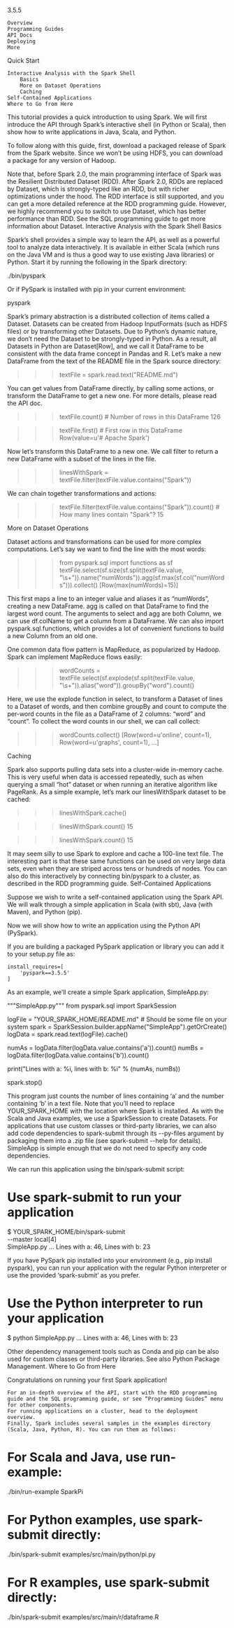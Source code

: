 
3.5.5

    Overview
    Programming Guides
    API Docs
    Deploying
    More

Quick Start

    Interactive Analysis with the Spark Shell
        Basics
        More on Dataset Operations
        Caching
    Self-Contained Applications
    Where to Go from Here

This tutorial provides a quick introduction to using Spark. We will first introduce the API through Spark’s interactive shell (in Python or Scala), then show how to write applications in Java, Scala, and Python.

To follow along with this guide, first, download a packaged release of Spark from the Spark website. Since we won’t be using HDFS, you can download a package for any version of Hadoop.

Note that, before Spark 2.0, the main programming interface of Spark was the Resilient Distributed Dataset (RDD). After Spark 2.0, RDDs are replaced by Dataset, which is strongly-typed like an RDD, but with richer optimizations under the hood. The RDD interface is still supported, and you can get a more detailed reference at the RDD programming guide. However, we highly recommend you to switch to use Dataset, which has better performance than RDD. See the SQL programming guide to get more information about Dataset.
Interactive Analysis with the Spark Shell
Basics

Spark’s shell provides a simple way to learn the API, as well as a powerful tool to analyze data interactively. It is available in either Scala (which runs on the Java VM and is thus a good way to use existing Java libraries) or Python. Start it by running the following in the Spark directory:

./bin/pyspark

Or if PySpark is installed with pip in your current environment:

pyspark

Spark’s primary abstraction is a distributed collection of items called a Dataset. Datasets can be created from Hadoop InputFormats (such as HDFS files) or by transforming other Datasets. Due to Python’s dynamic nature, we don’t need the Dataset to be strongly-typed in Python. As a result, all Datasets in Python are Dataset[Row], and we call it DataFrame to be consistent with the data frame concept in Pandas and R. Let’s make a new DataFrame from the text of the README file in the Spark source directory:

>>> textFile = spark.read.text("README.md")

You can get values from DataFrame directly, by calling some actions, or transform the DataFrame to get a new one. For more details, please read the API doc.

>>> textFile.count()  # Number of rows in this DataFrame
126

>>> textFile.first()  # First row in this DataFrame
Row(value=u'# Apache Spark')

Now let’s transform this DataFrame to a new one. We call filter to return a new DataFrame with a subset of the lines in the file.

>>> linesWithSpark = textFile.filter(textFile.value.contains("Spark"))

We can chain together transformations and actions:

>>> textFile.filter(textFile.value.contains("Spark")).count()  # How many lines contain "Spark"?
15

More on Dataset Operations

Dataset actions and transformations can be used for more complex computations. Let’s say we want to find the line with the most words:

>>> from pyspark.sql import functions as sf
>>> textFile.select(sf.size(sf.split(textFile.value, "\s+")).name("numWords")).agg(sf.max(sf.col("numWords"))).collect()
[Row(max(numWords)=15)]

This first maps a line to an integer value and aliases it as “numWords”, creating a new DataFrame. agg is called on that DataFrame to find the largest word count. The arguments to select and agg are both Column, we can use df.colName to get a column from a DataFrame. We can also import pyspark.sql.functions, which provides a lot of convenient functions to build a new Column from an old one.

One common data flow pattern is MapReduce, as popularized by Hadoop. Spark can implement MapReduce flows easily:

>>> wordCounts = textFile.select(sf.explode(sf.split(textFile.value, "\s+")).alias("word")).groupBy("word").count()

Here, we use the explode function in select, to transform a Dataset of lines to a Dataset of words, and then combine groupBy and count to compute the per-word counts in the file as a DataFrame of 2 columns: “word” and “count”. To collect the word counts in our shell, we can call collect:

>>> wordCounts.collect()
[Row(word=u'online', count=1), Row(word=u'graphs', count=1), ...]

Caching

Spark also supports pulling data sets into a cluster-wide in-memory cache. This is very useful when data is accessed repeatedly, such as when querying a small “hot” dataset or when running an iterative algorithm like PageRank. As a simple example, let’s mark our linesWithSpark dataset to be cached:

>>> linesWithSpark.cache()

>>> linesWithSpark.count()
15

>>> linesWithSpark.count()
15

It may seem silly to use Spark to explore and cache a 100-line text file. The interesting part is that these same functions can be used on very large data sets, even when they are striped across tens or hundreds of nodes. You can also do this interactively by connecting bin/pyspark to a cluster, as described in the RDD programming guide.
Self-Contained Applications

Suppose we wish to write a self-contained application using the Spark API. We will walk through a simple application in Scala (with sbt), Java (with Maven), and Python (pip).

Now we will show how to write an application using the Python API (PySpark).

If you are building a packaged PySpark application or library you can add it to your setup.py file as:

    install_requires=[
        'pyspark==3.5.5'
    ]

As an example, we’ll create a simple Spark application, SimpleApp.py:

"""SimpleApp.py"""
from pyspark.sql import SparkSession

logFile = "YOUR_SPARK_HOME/README.md"  # Should be some file on your system
spark = SparkSession.builder.appName("SimpleApp").getOrCreate()
logData = spark.read.text(logFile).cache()

numAs = logData.filter(logData.value.contains('a')).count()
numBs = logData.filter(logData.value.contains('b')).count()

print("Lines with a: %i, lines with b: %i" % (numAs, numBs))

spark.stop()

This program just counts the number of lines containing ‘a’ and the number containing ‘b’ in a text file. Note that you’ll need to replace YOUR_SPARK_HOME with the location where Spark is installed. As with the Scala and Java examples, we use a SparkSession to create Datasets. For applications that use custom classes or third-party libraries, we can also add code dependencies to spark-submit through its --py-files argument by packaging them into a .zip file (see spark-submit --help for details). SimpleApp is simple enough that we do not need to specify any code dependencies.

We can run this application using the bin/spark-submit script:

# Use spark-submit to run your application
$ YOUR_SPARK_HOME/bin/spark-submit \
  --master local[4] \
  SimpleApp.py
...
Lines with a: 46, Lines with b: 23

If you have PySpark pip installed into your environment (e.g., pip install pyspark), you can run your application with the regular Python interpreter or use the provided ‘spark-submit’ as you prefer.

# Use the Python interpreter to run your application
$ python SimpleApp.py
...
Lines with a: 46, Lines with b: 23

Other dependency management tools such as Conda and pip can be also used for custom classes or third-party libraries. See also Python Package Management.
Where to Go from Here

Congratulations on running your first Spark application!

    For an in-depth overview of the API, start with the RDD programming guide and the SQL programming guide, or see “Programming Guides” menu for other components.
    For running applications on a cluster, head to the deployment overview.
    Finally, Spark includes several samples in the examples directory (Scala, Java, Python, R). You can run them as follows:

# For Scala and Java, use run-example:
./bin/run-example SparkPi

# For Python examples, use spark-submit directly:
./bin/spark-submit examples/src/main/python/pi.py

# For R examples, use spark-submit directly:
./bin/spark-submit examples/src/main/r/dataframe.R

